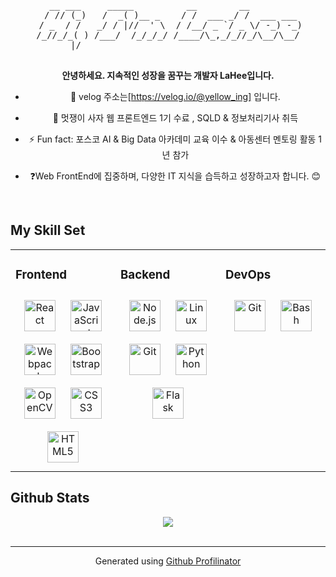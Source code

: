 
<pre align="center">

   __ ___     _____          __        __          
  / // (_)   /  _( )__ _    / /  ___ _/ /  ___ ___ 
 / _  / /   _/ / |//  ' \  / /__/ _ `/ _ \/ -_) -_)
/_//_/_( ) /___/  /_/_/_/ /____/\_,_/_//_/\__/\__/
       |/                                          

</pre>  
  

<div align="center"> 
 <strong> 안녕하세요. 지속적인 성장을 꿈꾸는 개발자 LaHee입니다. </strong>

- 🔭   velog 주소는[https://velog.io/@yellow_ing] 입니다.  
  

- 🌱  멋쟁이 사자 웹 프론트엔드 1기 수료 , SQLD & 정보처리기사 취득   
  

- ⚡ Fun fact: 포스코 AI & Big Data 아카데미 교육 이수 & 아동센터 멘토링 활동 1년 참가  
  

- ❓Web FrontEnd에 집중하며, 다양한 IT 지식을 습득하고 성장하고자 합니다. 😊  
  
</div>

<br/>  


## My Skill Set  
<table align="center"><tr><td valign="top" width="33%">

  

### Frontend  
<div align="center">  
<img style="margin: 10px" src="https://profilinator.rishav.dev/skills-assets/react-original-wordmark.svg" alt="React" height="50" />  
<img style="margin: 10px" src="https://profilinator.rishav.dev/skills-assets/javascript-original.svg" alt="JavaScript" height="50" />  
<img style="margin: 10px" src="https://profilinator.rishav.dev/skills-assets/webpack-original.svg" alt="Webpack" height="50" />  
<img style="margin: 10px" src="https://profilinator.rishav.dev/skills-assets/bootstrap-plain.svg" alt="Bootstrap" height="50" />  
<img style="margin: 10px" src="https://profilinator.rishav.dev/skills-assets/opencv-icon.svg" alt="OpenCV" height="50" />  
<img style="margin: 10px" src="https://profilinator.rishav.dev/skills-assets/css3-original-wordmark.svg" alt="CSS3" height="50" />  
<img style="margin: 10px" src="https://profilinator.rishav.dev/skills-assets/html5-original-wordmark.svg" alt="HTML5" height="50" />  
</div>

</td><td valign="top" width="33%">



### Backend  
<div align="center">  
<img style="margin: 10px" src="https://profilinator.rishav.dev/skills-assets/nodejs-original-wordmark.svg" alt="Node.js" height="50" />  
<img style="margin: 10px" src="https://profilinator.rishav.dev/skills-assets/linux-original.svg" alt="Linux" height="50" />  
<img style="margin: 10px" src="https://profilinator.rishav.dev/skills-assets/git-scm-icon.svg" alt="Git" height="50" />  
<img style="margin: 10px" src="https://profilinator.rishav.dev/skills-assets/python-original.svg" alt="Python" height="50" />  
<img style="margin: 10px" src="https://profilinator.rishav.dev/skills-assets/flask.png" alt="Flask" height="50" />  
</div>

</td><td valign="top" width="33%">



### DevOps  
<div align="center">  
<img style="margin: 10px" src="https://profilinator.rishav.dev/skills-assets/git-scm-icon.svg" alt="Git" height="50" />  
<img style="margin: 10px" src="https://profilinator.rishav.dev/skills-assets/gnu_bash-icon.svg" alt="Bash" height="50" />  
</div>

</td></tr></table>  


## Github Stats  
<div align="center">
<img src="https://github-readme-stats.vercel.app/api?username=skgml0&show_icons=true&theme=tokyonight)") align="center" />
</div>  
<br/>  

----
<div align="center">Generated using <a href="https://profilinator.rishav.dev/" target="_blank">Github Profilinator</a></div>


<!--
**skgml0/skgml0** is a ✨ _special_ ✨ repository because its `README.md` (this file) appears on your GitHub profile.

Here are some ideas to get you started:

- 🔭 I’m currently working on ...
- 🌱 I’m currently learning ...
- 👯 I’m looking to collaborate on ...
- 🤔 I’m looking for help with ...
- 💬 Ask me about ...
- 📫 How to reach me: ...
- 😄 Pronouns: ...
- ⚡ Fun fact: ...
-->
